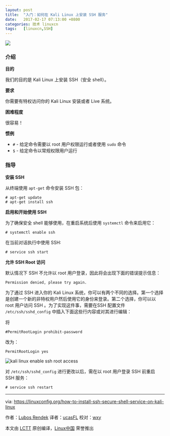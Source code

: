 ```yaml
---
layout: post
title:	"入门：如何在 Kali Linux 上安装 SSH 服务"
date:	2017-02-17 07:13:00 +0800 
categories:	技术 linuxcn 
tags:	[linuxcn,SSH]
---
```



![](/Asserts/Images//attachment/album/201702/14/231723g31tgpl5mjphe131.png)


### 介绍


**目的**


我们的目的是 Kali Linux 上安装 SSH（安全 shell）。


**要求**


你需要有特权访问你的 Kali Linux 安装或者 Live 系统。


**困难程度**


很容易！


**惯例**


* `#` - 给定命令需要以 root 用户权限运行或者使用 `sudo` 命令
* `$` - 给定命令以常规权限用户运行


### 指导


**安装 SSH**


从终端使用 `apt-get` 命令安装 SSH 包：



```
# apt-get update
# apt-get install ssh

```

**启用和开始使用 SSH**


为了确保安全 shell 能够使用，在重启系统后使用 `systemctl` 命令来启用它：



```
# systemctl enable ssh

```

在当前对话执行中使用 SSH:



```
# service ssh start

```

**允许 SSH Root 访问**


默认情况下 SSH 不允许以 root 用户登录，因此将会出现下面的错误提示信息：



```
Permission denied, please try again.

```

为了通过 SSH 进入你的 Kali Linux 系统，你可以有两个不同的选择。第一个选择是创建一个新的非特权用户然后使用它的身份来登录。第二个选择，你可以以 root 用户访问 SSH 。为了实现这件事，需要在SSH 配置文件 `/etc/ssh/sshd_config` 中插入下面这些行内容或对其进行编辑：


将



```
#PermitRootLogin prohibit-password

```

改为：



```
PermitRootLogin yes

```

![kali linux enable ssh root access](/Asserts/Images//attachment/album/201702/14/231757r233ht4ru3h3niht.jpg)


对 `/etc/ssh/sshd_config` 进行更改以后，需在以 root 用户登录 SSH 前重启 SSH 服务：



```
# service ssh restart

```



---


via: <https://linuxconfig.org/how-to-install-ssh-secure-shell-service-on-kali-linux>


作者：[Lubos Rendek](https://linuxconfig.org/how-to-install-ssh-secure-shell-service-on-kali-linux) 译者：[ucasFL](https://github.com/ucasFL) 校对：[wxy](https://github.com/wxy)


本文由 [LCTT](https://github.com/LCTT/TranslateProject) 原创编译，[Linux中国](https://linux.cn/) 荣誉推出
